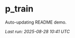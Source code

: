 # p_train

Auto-updating README demo.

<!--START_SECTION:status-->
_Last run: 2025-08-28 10:41 UTC_
<!--END_SECTION:status-->










































































































































































